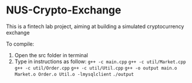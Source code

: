 # NUS-Crypto-Exchange
This is a fintech lab project, aiming at building a simulated cryptocurrency exchange

To compile:
1. Open the src folder in terminal
2. Type in instructions as follow:
```g++ -c main.cpp```
```g++ -c util/Market.cpp```
```g++ -c util/Order.cpp```
```g++ -c util/Util.cpp```
```g++ -o output main.o Market.o Order.o Util.o -lmysqlclient```
```./output```
